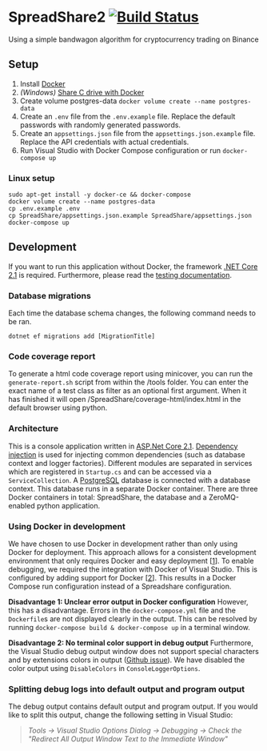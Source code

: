 # SpreadShare2 [![Build Status](https://travis-ci.com/HugoPeters1024/SpreadShare2.svg?token=EzhgBYg4bqpNUB6Jq5aw&branch=master)](https://travis-ci.com/HugoPeters1024/SpreadShare2)
Using a simple bandwagon algorithm for cryptocurrency trading on Binance

## Setup
1. Install [Docker](https://docs.docker.com/install/)
2. _(Windows)_ [Share C drive with Docker](https://medium.com/travis-on-docker/why-and-how-to-use-docker-for-development-a156c1de3b24)
3. Create volume postgres-data 
```docker volume create --name postgres-data```
4. Create an `.env` file from the `.env.example` file. Replace the default passwords with randomly generated passwords.
5. Create an `appsettings.json` file from the `appsettings.json.example` file. Replace the API credentials with actual credentials.
5. Run Visual Studio with Docker Compose configuration or run
```docker-compose up```

### Linux setup
```
sudo apt-get install -y docker-ce && docker-compose
docker volume create --name postgres-data
cp .env.example .env
cp SpreadShare/appsettings.json.example SpreadShare/appsettings.json
docker-compose up
```

## Development
If you want to run this application without Docker, the framework [.NET Core 2.1](https://www.microsoft.com/net/download/dotnet-core/2.1) is required. Furthermore, please read the [testing documentation](TESTING.md).

### Database migrations
Each time the database schema changes, the following command needs to be ran.
```
dotnet ef migrations add [MigrationTitle]
```

### Code coverage report
To generate a html code coverage report using minicover, you can run the `generate-report.sh` script from within the /tools folder. You can enter the exact name of a test class as filter as an optional first argument. When it has finished it will open /SpreadShare/coverage-html/index.html in the default browser using python.

### Architecture
This is a console application written in [ASP.Net Core 2.1](https://docs.microsoft.com/en-us/aspnet/core/?view=aspnetcore-2.1). [Dependency injection](https://docs.microsoft.com/en-us/aspnet/core/fundamentals/dependency-injection?view=aspnetcore-2.1) is used for injecting common dependencies (such as database context and logger factories). Different modules are separated in services which are registered in `Startup.cs` and can be accessed via a `ServiceCollection`. A [PostgreSQL](https://www.postgresql.org/) database is connected with a database context. This database runs in a separate Docker container. There are three Docker containers in total: SpreadShare, the database and a ZeroMQ-enabled python application.

### Using Docker in development
We have chosen to use Docker in development rather than only using Docker for deployment. This approach allows for a consistent development environment that only requires Docker and easy deployment [[1](https://medium.com/travis-on-docker/why-and-how-to-use-docker-for-development-a156c1de3b24)]. To enable debugging, we required the integration with Docker of Visual Studio. This is configured by adding support for Docker [[2](https://docs.microsoft.com/en-us/aspnet/core/host-and-deploy/docker/visual-studio-tools-for-docker?view=aspnetcore-2.1)]. This results in a Docker Compose run configuration instead of a Spreadshare configuration.

**Disadvantage 1: Unclear error output in Docker configuration**
However, this has a disadvantage. Errors in the `docker-compose.yml` file and the `Dockerfile`s are not displayed clearly in the output. This can be resolved by running `docker-compose build & docker-compose up` in a terminal window. 

**Disadvantage 2: No terminal color support in debug output**
Furthermore, the Visual Studio debug output window does not support special characters and by extensions colors in output ([Github issue](https://github.com/aspnet/Logging/issues/428)). We have disabled the color output using `DisableColors` in `ConsoleLoggerOptions`.

### Splitting debug logs into default output and program output
The debug output contains default output and program output. If you would like to split this output, change the following setting in Visual Studio:
> _Tools -> Visual Studio Options Dialog -> Debugging -> Check the "Redirect All Output Window Text to the Immediate Window"_
